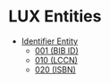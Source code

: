 # LUX Entities

-   [Identifier Entity](identifier/identifier.md)
    -   [001 \(BIB ID\)](identifier/identifier_001.md)
    -   [010 \(LCCN\)](identifier/identifier_010.md)
    -   [020 \(ISBN\)](identifier/identifier_020.md)

